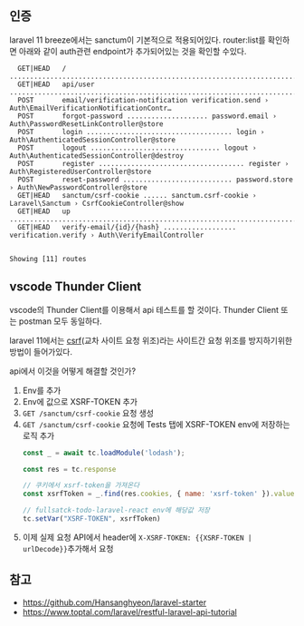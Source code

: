 ## 인증

laravel 11 breeze에서는 sanctum이 기본적으로 적용되어있다.
router:list를 확인하면 아래와 같이 auth관련 endpoint가 추가되어있는 것을 확인할 수있다.

```
  GET|HEAD   / .......................................................................................... 
  GET|HEAD   api/user ................................................................................... 
  POST       email/verification-notification verification.send › Auth\EmailVerificationNotificationContr…
  POST       forgot-password .................... password.email › Auth\PasswordResetLinkController@store
  POST       login .................................... login › Auth\AuthenticatedSessionController@store
  POST       logout ................................ logout › Auth\AuthenticatedSessionController@destroy
  POST       register .................................... register › Auth\RegisteredUserController@store
  POST       reset-password ........................... password.store › Auth\NewPasswordController@store
  GET|HEAD   sanctum/csrf-cookie ...... sanctum.csrf-cookie › Laravel\Sanctum › CsrfCookieController@show
  GET|HEAD   up ......................................................................................... 
  GET|HEAD   verify-email/{id}/{hash} .................. verification.verify › Auth\VerifyEmailController

                                                                                      Showing [11] routes
```

## vscode Thunder Client

vscode의 Thunder Client를 이용해서 api 테스트를 할 것이다. Thunder Client 또는 postman 모두 동일하다.

laravel 11에서는 [csrf](https://laravel.com/docs/11.x/csrf)(교차 사이트 요청 위조)라는 사이트간 요청 위조를 방지하기위한 방법이 들어가있다.

api에서 이것을 어떻게 해결할 것인가?

1. Env를 추가
2. Env에 값으로 XSRF-TOKEN 추가
3. `GET /sanctum/csrf-cookie` 요청 생성
4. `GET /sanctum/csrf-cookie` 요청에 Tests 탭에 XSRF-TOKEN env에 저장하는 로직 추가
    ```js
    const _ = await tc.loadModule('lodash');

    const res = tc.response

    // 쿠키에서 xsrf-token을 가져온다
    const xsrfToken = _.find(res.cookies, { name: 'xsrf-token' }).value;

    // fullsatck-todo-laravel-react env에 해당값 저장
    tc.setVar("XSRF-TOKEN", xsrfToken)
    ```
5. 이제 실제 요청 API에서 header에 `X-XSRF-TOKEN: {{XSRF-TOKEN | urlDecode}}`추가해서 요청

## 참고

- https://github.com/Hansanghyeon/laravel-starter
- https://www.toptal.com/laravel/restful-laravel-api-tutorial
